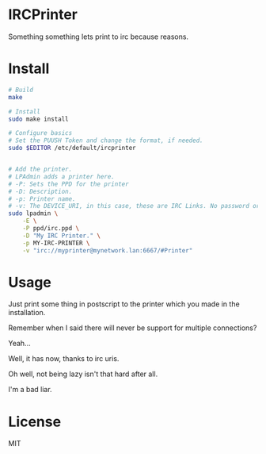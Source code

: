 # IRCPrinter

Something something lets print to irc because reasons.

# Install
``` bash
# Build
make

# Install
sudo make install

# Configure basics
# Set the PUUSH Token and change the format, if needed.
sudo $EDITOR /etc/default/ircprinter


# Add the printer.
# LPAdmin adds a printer here.
# -P: Sets the PPD for the printer
# -D: Description.
# -p: Printer name.
# -v: The DEVICE_URI, in this case, these are IRC Links. No password or something, but simple things like irc://user@server:port/#Channel work fine.
sudo lpadmin \
	-E \
	-P ppd/irc.ppd \
	-D "My IRC Printer." \
	-p MY-IRC-PRINTER \
	-v "irc://myprinter@mynetwork.lan:6667/#Printer"
```

# Usage

Just print some thing in postscript to the printer which you made in the installation.

Remember when I said there will never be support for multiple connections?

Yeah...

Well, it has now, thanks to irc uris.

Oh well, not being lazy isn't that hard after all.

I'm a bad liar.

# License
MIT
